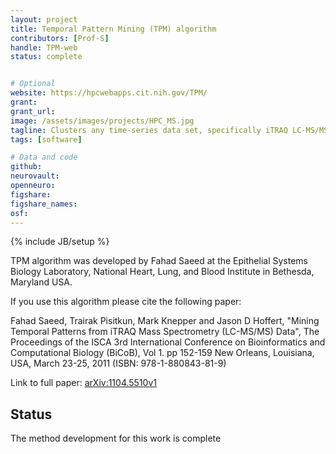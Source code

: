 ```yaml
---
layout: project
title: Temporal Pattern Mining (TPM) algorithm
contributors: [Prof-S]
handle: TPM-web
status: complete


# Optional
website: https://hpcwebapps.cit.nih.gov/TPM/
grant:
grant_url:
image: /assets/images/projects/HPC_MS.jpg
tagline: Clusters any time-series data set, specifically iTRAQ LC-MS/MS data sets
tags: [software]

# Data and code
github: 
neurovault:
openneuro:
figshare:
figshare_names:
osf:
---
```

{% include JB/setup %}

TPM algorithm was developed by Fahad Saeed at the Epithelial Systems Biology Laboratory, National Heart, Lung, and Blood Institute in Bethesda, Maryland USA.

If you use this algorithm please cite the following paper:

Fahad Saeed, Trairak Pisitkun, Mark Knepper and Jason D Hoffert, "Mining Temporal Patterns from iTRAQ Mass Spectrometry (LC-MS/MS) Data", The Proceedings of the ISCA 3rd International Conference on Bioinformatics and Computational Biology (BiCoB), Vol 1. pp 152-159 New Orleans, Louisiana, USA, March 23-25, 2011 (ISBN: 978-1-880843-81-9)

Link to full paper: [arXiv:1104.5510v1](https://arxiv.org/abs/1104.5510)




## Status 

The method development for this work is complete